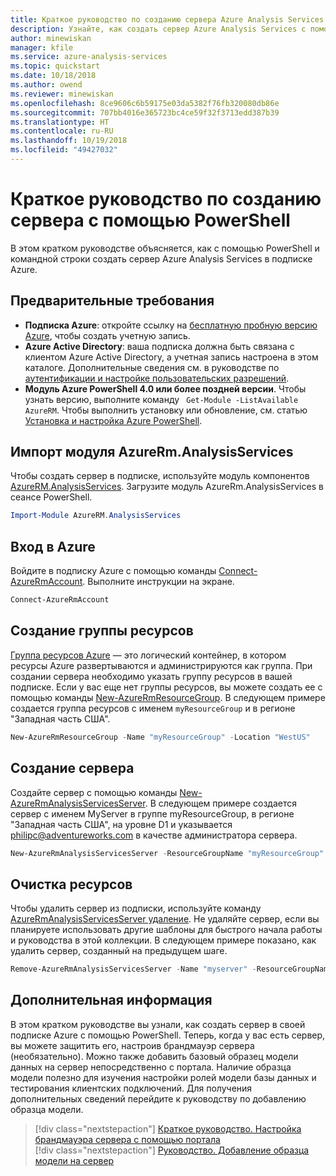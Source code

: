 ```yaml
---
title: Краткое руководство по созданию сервера Azure Analysis Services с помощью PowerShell | Документы Майкрософт
description: Узнайте, как создать сервер Azure Analysis Services с помощью PowerShell.
author: minewiskan
manager: kfile
ms.service: azure-analysis-services
ms.topic: quickstart
ms.date: 10/18/2018
ms.author: owend
ms.reviewer: minewiskan
ms.openlocfilehash: 8ce9606c6b59175e03da5382f76fb320080db86e
ms.sourcegitcommit: 707bb4016e365723bc4ce59f32f3713edd387b39
ms.translationtype: HT
ms.contentlocale: ru-RU
ms.lasthandoff: 10/19/2018
ms.locfileid: "49427032"
---
```

# <a name="quickstart-create-a-server---powershell"></a>Краткое руководство по созданию сервера с помощью PowerShell

В этом кратком руководстве объясняется, как с помощью PowerShell и командной строки создать сервер Azure Analysis Services в подписке Azure.

## <a name="prerequisites"></a>Предварительные требования

- **Подписка Azure**: откройте ссылку на [бесплатную пробную версию Azure](https://azure.microsoft.com/offers/ms-azr-0044p/), чтобы создать учетную запись.
- **Azure Active Directory**: ваша подписка должна быть связана с клиентом Azure Active Directory, а учетная запись настроена в этом каталоге. Дополнительные сведения см. в руководстве по [аутентификации и настройке пользовательских разрешений](analysis-services-manage-users.md).
- **Модуль Azure PowerShell 4.0 или более поздней версии**. Чтобы узнать версию, выполните команду ` Get-Module -ListAvailable AzureRM`. Чтобы выполнить установку или обновление, см. статью [Установка и настройка Azure PowerShell](/powershell/azure/install-azurerm-ps).

## <a name="import-azurermanalysisservices-module"></a>Импорт модуля AzureRm.AnalysisServices

Чтобы создать сервер в подписке, используйте модуль компонентов [AzureRM.AnalysisServices](https://www.powershellgallery.com/packages/AzureRM.AnalysisServices). Загрузите модуль AzureRm.AnalysisServices в сеансе PowerShell.

```powershell
Import-Module AzureRM.AnalysisServices
```

## <a name="log-in-to-azure"></a>Вход в Azure

Войдите в подписку Azure с помощью команды [Connect-AzureRmAccount](/powershell/module/azurerm.profile/connect-azurermaccount). Выполните инструкции на экране.

```powershell
Connect-AzureRmAccount
```

## <a name="create-a-resource-group"></a>Создание группы ресурсов

[Группа ресурсов Azure](../azure-resource-manager/resource-group-overview.md) — это логический контейнер, в котором ресурсы Azure развертываются и администрируются как группа. При создании сервера необходимо указать группу ресурсов в вашей подписке. Если у вас еще нет группы ресурсов, вы можете создать ее с помощью команды [New-AzureRmResourceGroup](/powershell/module/azurerm.resources/new-azurermresourcegroup). В следующем примере создается группа ресурсов с именем `myResourceGroup` и в регионе "Западная часть США".

```powershell
New-AzureRmResourceGroup -Name "myResourceGroup" -Location "WestUS"
```

## <a name="create-a-server"></a>Создание сервера

Создайте сервер с помощью команды [New-AzureRmAnalysisServicesServer](/powershell/module/azurerm.analysisservices/new-azurermanalysisservicesserver). В следующем примере создается сервер с именем MyServer в группе myResourceGroup, в регионе "Западная часть США", на уровне D1 и указывается philipc@adventureworks.com в качестве администратора сервера.

```powershell
New-AzureRmAnalysisServicesServer -ResourceGroupName "myResourceGroup" -Name "myserver" -Location WestUS -Sku D1 -Administrator "philipc@adventure-works.com"
```

## <a name="clean-up-resources"></a>Очистка ресурсов

Чтобы удалить сервер из подписки, используйте команду [AzureRmAnalysisServicesServer удаление](/powershell/module/azurerm.analysisservices/new-azurermanalysisservicesserver). Не удаляйте сервер, если вы планируете использовать другие шаблоны для быстрого начала работы и руководства в этой коллекции. В следующем примере показано, как удалить сервер, созданный на предыдущем шаге.


```powershell
Remove-AzureRmAnalysisServicesServer -Name "myserver" -ResourceGroupName "myResourceGroup"
```

## <a name="next-steps"></a>Дополнительная информация

В этом кратком руководстве вы узнали, как создать сервер в своей подписке Azure с помощью PowerShell. Теперь, когда у вас есть сервер, вы можете защитить его, настроив брандмауэр сервера (необязательно). Можно также добавить базовый образец модели данных на сервер непосредственно с портала. Наличие образца модели полезно для изучения настройки ролей модели базы данных и тестирования клиентских подключений. Для получения дополнительных сведений перейдите к руководству по добавлению образца модели.

> [!div class="nextstepaction"]
> [Краткое руководство. Настройка брандмауэра сервера с помощью портала](analysis-services-qs-firewall.md)      
> [!div class="nextstepaction"]
> [Руководство. Добавление образца модели на сервер](analysis-services-create-sample-model.md)